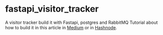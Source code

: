 # fastapi_visitor_tracker
 A visitor tracker build it with Fastapi, postgres and RabbitMQ
 Tutorial about how to build it in this article in [Medium](https://medium.com/@carlosmarcano2704/how-to-build-a-application-monitoring-system-with-fastapi-and-rabbitmq-python-9267227fc60d) or in [Hashnode](https://carlosmv.hashnode.dev/how-to-build-an-application-monitoring-system-with-fastapi-and-rabbitmq-python).
